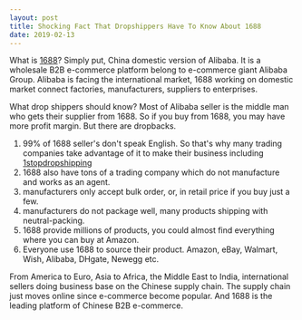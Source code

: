 ```yaml
---
layout: post
title: Shocking Fact That Dropshippers Have To Know About 1688
date: 2019-02-13
---
```


What is [1688](https://www.1688.com/)? Simply put, China domestic version of Alibaba. It is a wholesale B2B e-commerce platform belong to e-commerce giant Alibaba Group. Alibaba is facing the international market, 1688 working on domestic market connect factories, manufacturers, suppliers to enterprises.  

What drop shippers should know? Most of Alibaba seller is the middle man who gets their supplier from 1688. So if you buy from 1688, you may have more profit margin. But there are dropbacks.  

1. 99% of 1688 seller's don't speak English. So that's why many trading companies take advantage of it to make their business including [1stopdropshipping](https://1stopdropshipping.com/)  
2. 1688 also have tons of a trading company which do not manufacture and works as an agent.
3. manufacturers only accept bulk order, or, in retail price if you buy just a few.
4. manufacturers do not package well, many products shipping with neutral-packing.
5. 1688 provide millions of products, you could almost find everything where you can buy at Amazon.  
6. Everyone use 1688 to source their product. Amazon, eBay, Walmart, Wish, Alibaba, DHgate, Newegg etc.  

From America to Euro, Asia to Africa, the Middle East to India, international sellers doing business base on the Chinese supply chain. The supply chain just moves online since e-commerce become popular. And 1688 is the leading platform of Chinese B2B e-commerce.  